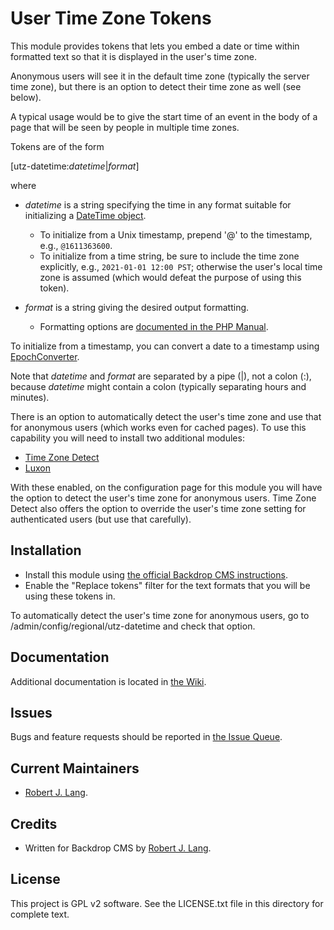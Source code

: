 User Time Zone Tokens
================

This module provides tokens that lets you embed a date or time within formatted text so that it is displayed in the user's time zone. 

Anonymous users will see it in the default time zone (typically the server time zone), but there is an option to detect their time zone as well (see below).

A typical usage would be to give the start time of an event in the body of a page that will be seen by people in multiple time zones.

Tokens are of the form

[utz-datetime:_datetime_|_format_]

where

* _datetime_ is a string specifying the time in any format suitable for initializing a [DateTime object](https://www.php.net/manual/en/class.datetime).
  * To initialize from a Unix timestamp, prepend '@' to the timestamp, e.g., `@1611363600`.
  * To initialize from a time string, be sure to include the time zone explicitly, e.g., `2021-01-01 12:00 PST`; otherwise the user's local time zone is assumed (which would defeat the purpose of using this token).

* _format_ is a string giving the desired output formatting.
  * Formatting options are [documented in the PHP Manual](https://www.php.net/manual/en/datetime.format).

To initialize from a timestamp, you can convert a date to a timestamp using [EpochConverter](https://www.epochconverter.com).

Note that _datetime_ and _format_ are separated by a pipe (|), not a colon (:), because _datetime_ might contain a colon (typically separating hours and minutes).

There is an option to automatically detect the user's time zone and use that for anonymous users (which works even for cached pages). To use this capability you will need to install two additional modules:

* [Time Zone Detect](https://backdropcms.org/project/timezone_detect)
* [Luxon](https://github.com/bugfolder/luxon)

With these enabled, on the configuration page for this module you will have the option to detect the user's time zone for anonymous users. Time Zone Detect also offers the option to override the user's time zone setting for authenticated users (but use that carefully).


Installation
------------

- Install this module using [the official Backdrop CMS instructions](https://backdropcms.org/guide/modules).
- Enable the "Replace tokens" filter for the text formats that you will be using these tokens in.

To automatically detect the user's time zone for anonymous users, go to /admin/config/regional/utz-datetime and check that option.

Documentation
-------------

Additional documentation is located in [the Wiki](https://github.com/backdrop-contrib/utz_tokens/wiki/Documentation).

Issues
------

Bugs and feature requests should be reported in [the Issue Queue](https://github.com/backdrop-contrib/utz_tokens/issues).

Current Maintainers
-------------------

- [Robert J. Lang](https://github.com/bugfolder).

Credits
-------

- Written for Backdrop CMS by [Robert J. Lang](https://github.com/bugfolder).

License
-------

This project is GPL v2 software.
See the LICENSE.txt file in this directory for complete text.

